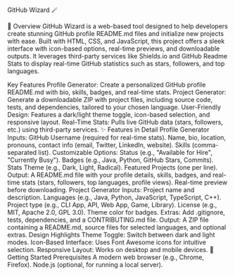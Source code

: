 GitHub Wizard 🪄
  

📖 Overview
GitHub Wizard is a web-based tool designed to help developers create stunning GitHub profile README.md files and initialize new projects with ease. Built with HTML, CSS, and JavaScript, this project offers a sleek interface with icon-based options, real-time previews, and downloadable outputs. It leverages third-party services like Shields.io and GitHub Readme Stats to display real-time GitHub statistics such as stars, followers, and top languages.

Key Features
Profile Generator: Create a personalized GitHub profile README.md with bio, skills, badges, and real-time stats.
Project Generator: Generate a downloadable ZIP with project files, including source code, tests, and dependencies, tailored to your chosen language.
User-Friendly Design: Features a dark/light theme toggle, icon-based selection, and responsive layout.
Real-Time Stats: Pulls live GitHub data (stars, followers, etc.) using third-party services.
✨ Features in Detail
Profile Generator
Inputs:
GitHub Username (required for real-time stats).
Name, bio, location, pronouns, contact info (email, Twitter, LinkedIn, website).
Skills (comma-separated list).
Customizable Options:
Status (e.g., "Available for Hire", "Currently Busy").
Badges (e.g., Java, Python, GitHub Stars, Commits).
Stats Theme (e.g., Dark, Light, Radical).
Featured Projects (one per line).
Output:
A README.md file with your profile details, skills, badges, and real-time stats (stars, followers, top languages, profile views).
Real-time preview before downloading.
Project Generator
Inputs:
Project name and description.
Languages (e.g., Java, Python, JavaScript, TypeScript, C++).
Project type (e.g., CLI App, API, Web App, Game, Library).
License (e.g., MIT, Apache 2.0, GPL 3.0).
Theme color for badges.
Extras:
Add .gitignore, tests, dependencies, and a CONTRIBUTING.md file.
Output:
A ZIP file containing a README.md, source files for selected languages, and optional extras.
Design Highlights
Theme Toggle: Switch between dark and light modes.
Icon-Based Interface: Uses Font Awesome icons for intuitive selection.
Responsive Layout: Works on desktop and mobile devices.
🚀 Getting Started
Prerequisites
A modern web browser (e.g., Chrome, Firefox).
Node.js (optional, for running a local server).
